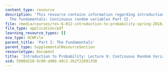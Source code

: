 ```yaml
---
content_type: resource
description: 'This resource contains information regarding introduction to probability:
  The fundamentals: Continuous random variables Part II.'
file: /media/courses/res-6-012-introduction-to-probability-spring-2018/5980d2189c90a96bddc12b2f22691350_MITRES_6_012S18_L09AS.pdf
file_type: application/pdf
learning_resource_types: []
ocw_type: OCWFile
parent_title: 'Part I: The Fundamentals'
parent_type: SupplementalResourceSection
resourcetype: Document
title: 'Introduction to Probability: Lecture 9: Continuous Random Variables Part II'
uid: 5980d218-9c90-a96b-ddc1-2b2f22691350
---
```

